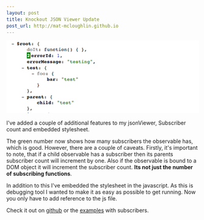 ```yaml
---
layout: post
title: Knockout JSON Viewer Update
post_url: http://mat-mcloughlin.github.io
---
```


![jsonViewer](/img/jsonViewer-subscriber.png)

I've added a couple of additional features to my jsonViewer, Subscriber count and embedded stylesheet.

The green number now shows how many subscribers the observable has, which is good. However, there are a couple of caveats. Firstly, it's important to note, that if a child observable has a subscriber then its parents subscriber count will increment by one. Also if the observable is bound to a DOM object it will increment the subscriber count. **Its not just the number of subscribing functions**.

In addition to this I've embedded the stylesheet in the javascript. As this is debugging tool I wanted to make it as easy as possible to get running. Now you only have to add reference to the js file.

Check it out on [github](https://github.com/mat-mcloughlin/jsonViewer) or the [examples](http://jsfiddle.net/mjmcloug/4F4VX/9/) with subscribers.	